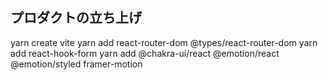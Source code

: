 
## プロダクトの立ち上げ
yarn create vite
yarn add react-router-dom @types/react-router-dom
yarn add react-hook-form
yarn add @chakra-ui/react @emotion/react @emotion/styled framer-motion